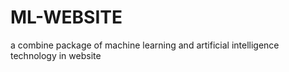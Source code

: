 # ML-WEBSITE
a combine package of machine learning and artificial intelligence technology in website
